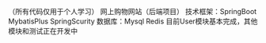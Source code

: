 （所有代码仅用于个人学习）
网上购物网站（后端项目）
技术框架：SpringBoot MybatisPlus SpringScurity
数据库：Mysql Redis
目前User模块基本完成，其他模块和测试正在开发中
